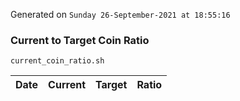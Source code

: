 Generated on `Sunday 26-September-2021 at 18:55:16`

### Current to Target Coin Ratio
`current_coin_ratio.sh`

Date|Current|Target|Ratio
---|---|---|---
